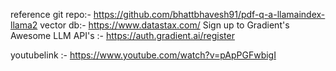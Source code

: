 reference git repo:-   https://github.com/bhattbhavesh91/pdf-q-a-llamaindex-llama2
vector db:- https://www.datastax.com/
Sign up to Gradient's Awesome LLM API's :-  https://auth.gradient.ai/register

youtubelink :- https://www.youtube.com/watch?v=pApPGFwbigI
